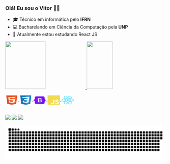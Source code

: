 ### Olá! Eu sou o Vitor 👋😀

- 🎓 Técnico em informática pelo **IFRN** 
- 💻 Bacharelando em Ciência da Computação pela **UNP**
- 🌱 Atualmente estou estudando React JS

<div>
  <a href="https://github.com/vi-costa">
  <img height="150em"  width = "50%" src="https://github-readme-stats.vercel.app/api?username=vi-costa&show_icons=true&theme=solarized-dark&include_all_commits=true&count_private=true"/>

  <img height="150em"  width = "40%" src="https://github-readme-stats.vercel.app/api/top-langs/?username=vi-costa&layout=compact&langs_count=7&theme=solarized-dark"/>

</div>
  
<div style="display: inline_block"><br>

  <img align="center" alt="Vi-HTML" height="30" width="40" src="https://raw.githubusercontent.com/devicons/devicon/master/icons/html5/html5-original.svg">
  <img align="center" alt="Vi-CSS" height="30" width="40" src="https://raw.githubusercontent.com/devicons/devicon/master/icons/css3/css3-original.svg">
  <img align="center" alt="Vi-Bootstrap" height="30" width="40" src="https://raw.githubusercontent.com/devicons/devicon/master/icons/bootstrap/bootstrap-original.svg">
    <img align="center" alt="Vi-Js" height="30" width="40" src="https://raw.githubusercontent.com/devicons/devicon/master/icons/javascript/javascript-plain.svg">
  <img align="center" alt="Vi-React" height="30" width="40" src="https://raw.githubusercontent.com/devicons/devicon/master/icons/react/react-original.svg">
  
</div>
  <br>
<div> 

  <a href = "mailto:vitorcosta-dev@gmail.com"><img src="https://img.shields.io/badge/Gmail-D14836?style=for-the-badge&logo=gmail&logoColor=white" target="_blank"></a>
  <a href="https://www.linkedin.com/in/vitorcosta-dev/" target="_blank"><img src="https://img.shields.io/badge/-LinkedIn-%230077B5?style=for-the-badge&logo=linkedin&logoColor=white" target="_blank"></a>
  <a href="" target="_blank"><img src="https://img.shields.io/badge/-Portf%C3%B3lio-brown?style=for-the-badge&logo=true" target="_blank"></a>

![Snake animation](https://github.com/vi-costa/vi-costa/blob/output/github-contribution-grid-snake.svg)

</div>
